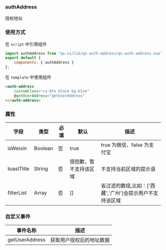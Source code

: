 ### authAddress

授权地址

### 使用方式

在 `script` 中引用组件

```javascript
import authAddress from "qs-ui/lib/qs-auth-address/qs-auth-address.vue";
export default {
	components: { authAddress }
};
```

在 `template` 中使用组件

```html
<auth-address
	customClass="cu-btn block bg-blue"
	@getUserAddress="getUserAddress"
></auth-address>
```

### 属性

| 字段       | 类型    | 必填 | 默认                   | 描述                                                     |
| ---------- | ------- | ---- | ---------------------- | -------------------------------------------------------- |
| isWeixin   | Boolean | 否   | true                   | true 为微信，false 为支付宝                              |
| toastTitle | String  | 否   | 很抱歉，暂不支持该区域 | 不支持当前区域的提示语                                   |
| filterList | Array   | 否   | []                     | 省过滤的数组,比如：['西藏','广州']会提示用户不支持该区域 |

### 自定义事件

| 事件名称       | 描述                     |
| -------------- | ------------------------ |
| getUserAddress | 获取用户授权后的地址数据 |
